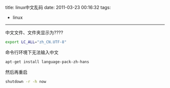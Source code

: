 title: linux中文乱码
date: 2011-03-23 00:16:32
tags:
- linux
---
中文文件、文件夹显示为????
```Bash 修改环境变量 ~/.bashrc
export LC_ALL="zh_CN.UTF-8"
```

命令行环境下无法输入中文
```Bash
apt-get install language-pack-zh-hans
```
然后再重启
```Bash
shutdown -r -h now
```
